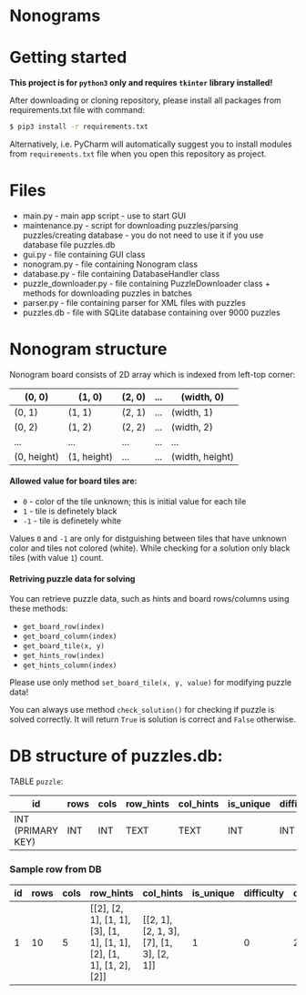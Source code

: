 # Nonograms

# Getting started
**This project is for `python3` only and requires `tkinter` library installed!**


After downloading or cloning repository, please install all packages from requirements.txt file with command:
```sh
$ pip3 install -r requirements.txt
```

Alternatively, i.e. PyCharm will automatically suggest you to install modules from `requirements.txt` file when you open this repository as project.
# Files
- main.py - main app script - use to start GUI
- maintenance.py - script for downloading puzzles/parsing puzzles/creating database - you do not need to use it if you use database file puzzles.db
- gui.py - file containing GUI class
- nonogram.py - file containing Nonogram class
- database.py - file containing DatabaseHandler class
- puzzle_downloader.py - file containing PuzzleDownloader class + methods for downloading puzzles in batches
- parser.py - file containing parser for XML files with puzzles
- puzzles.db - file with SQLite database containing over 9000 puzzles


# Nonogram structure

Nonogram board consists of 2D array which is indexed from left-top corner:

| (0, 0) | (1, 0) | (2, 0) | ... | (width, 0)
| ------ | ------ | ------ | ------ | ------
| (0, 1) | (1, 1) | (2, 1) | ... | (width, 1)
| (0, 2) | (1, 2) | (2, 2) | ... | (width, 2)
| ... | ... | ... | ... | ...
| (0, height) | (1, height) | ... | ... | (width, height)


#### Allowed value for board tiles are:
- `0` - color of the tile unknown; this is initial value for each tile
- `1` - tile is definetely black
- `-1` - tile is definetely white

Values `0` and `-1` are only for distguishing between tiles that have unknown color and tiles not colored (white). While checking for a solution only black tiles (with value `1`) count.

#### Retriving puzzle data for solving
You can retrieve puzzle data, such as hints and board rows/columns using these methods:
- `get_board_row(index)`
- `get_board_column(index)`
- `get_board_tile(x, y)`
- `get_hints_row(index)`
- `get_hints_column(index)`

Please use only method `set_board_tile(x, y, value)` for modifying puzzle data!

You can always use method `check_solution()` for checking if puzzle is solved correctly. It will return `True` is solution is correct and `False` otherwise.

# DB structure of puzzles.db:
TABLE `puzzle`:

| id              | rows       | cols | row_hints | col_hints | is_unique | difficulty | colors
| ------ | ------ | ------ | ------ | ------ | ------ | ------ | ------ |
| INT (PRIMARY KEY) | INT        | INT  | TEXT | TEXT | INT | INT | INT

### Sample row from DB
| id              | rows       | cols | row_hints | col_hints | is_unique | difficulty | colors
| ------ | ------ | ------ | ------ | ------ | ------ | ------ | ------ |
1|10|5|[[2], [2, 1], [1, 1], [3], [1, 1], [1, 1], [2], [1, 1], [1, 2], [2]]|[[2, 1], [2, 1, 3], [7], [1, 3], [2, 1]]|1|0|2
